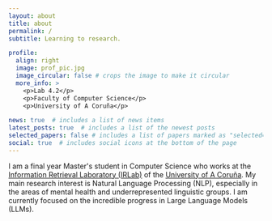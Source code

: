 ```yaml
---
layout: about
title: about
permalink: /
subtitle: Learning to research.

profile:
  align: right
  image: prof_pic.jpg
  image_circular: false # crops the image to make it circular
  more_info: >
    <p>Lab 4.2</p>
    <p>Faculty of Computer Science</p>
    <p>University of A Coruña</p>

news: true  # includes a list of news items
latest_posts: true  # includes a list of the newest posts
selected_papers: false # includes a list of papers marked as "selected={true}"
social: true  # includes social icons at the bottom of the page
---
```


I am a final year Master's student in Computer Science who works at the [Information Retrieval Laboratory (IRLab)](https://www.dc.fi.udc.es/ir/) of the [University of A Coruña](https://www.udc.es/en). My main research interest is Natural Language Processing (NLP), especially in the areas of mental health and underrepresented linguistic groups. I am currently focused on the incredible progress in Large Language Models (LLMs).